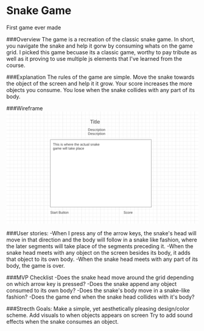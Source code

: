 # Snake Game
First game ever made 

###Overview
The game is a recreation of the classic snake game. In short, you navigate the snake and help it gorw by consuming whats on the game grid. I picked this game becuase its a classic game, worthy to pay tribute as well as it proving to use multiple js elements that I've learned from the course. 

###Explanation 
The rules of the game are simple. Move the snake towards the object of the screen and help it it grow. Your score increases the more objects you consume. You lose when the snake collides with any part of its body. 

###Wireframe
![Wireframe](Images/SnakeGameWireframe.png)

###User stories: 
-When I press any of the arrow keys, the snake's head will move in that direction and the body will follow in a snake like fashion, where the later segments will take place of the segments preceding it. 
-When the snake head meets with any object on the screen besides its body, it adds that object to its own body. 
-When the snake head meets with any part of its body, the game is over.

###MVP Checklist
-Does the snake head move around the grid depending on which arrow key is pressed? 
-Does the snake append any object consumed to its own body?
-Does the snake's body move in a snake-like fashion? 
-Does the game end when the snake head collides with it's body?

###Strecth Goals:
Make a simple, yet aesthetically pleasing design/color scheme. 
Add visuals to when objects appears on screen 
Try to add sound effects when the snake consumes an object. 